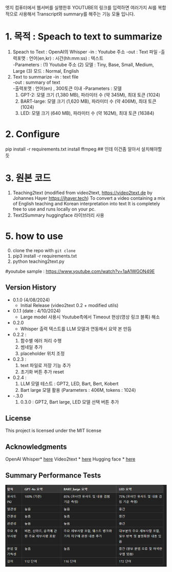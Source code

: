 엣지 컴퓨터에서 웹서버를 실행한후 YOUTUBE의 링크를 입력하면 
여러가지 AI를 복합적으로 사용해서 Transcript와 summary를 해주는 기능 모듈 입니다. 


# 1. 목적 : Speach to text to summarize
  1) Speach to Text : OpenAI의 Whisper 
       -in : Youtube 주소 
       -out : Text 파일 
       -출력포맷 : 언어(en,kr) : 시간(hh:mm:ss) : 텍스트  
      -Parameters :
        (1) Youtube 주소 
        (2) 모델 : Tiny, Base, Small, Medium, Large 
        (3) 모드 : Normal, English 
  2) Text to summarize 
       -in : text file  
       -out : summary of text  
       -출력포맷 : 언어(en) , 300토큰 이내 
      -Parameters : 모델 
        1) GPT-2: 모델 크기 (1,380 MB), 파라미터 수 (약 345M), 최대 토큰 (1024) 
        2) BART-large: 모델 크기 (1,620 MB), 파라미터 수 (약 406M), 최대 토큰 (1024) 
        3) LED: 모델 크기 (640 MB), 파라미터 수 (약 162M), 최대 토큰 (16384)
       
# 2. Configure

pip install -r requirements.txt
install ffmpeg ## 인데 이건좀 알아서 설치해야할 듯


# 3. 원본 코드 
 1) Teaching2text
  (modified from video2text, https://video2text.de by Johannes Hayer https://jhayer.tech)
  To convert a video containing a mix of English teaching and Korean interpretation into text
  It is completely free to use and runs locally on your pc.
 2) Text2Summary
   huggingface 라이브러리 사용

# 5. how to use 
0. clone the repo with `git clone`
1. pip3 install -r requirements.txt
2. python teaching2text.py

#youtube sample : https://www.youtube.com/watch?v=1aA1WGON49E


## Version History

- 0.1.0 (4/08/2024)
  - Initial Release (video2text 0.2 + modified utils)
- 0.1.1 (date : 4/10/2024)
  - Large model 사용시 Youtube측에서 Timeout 현상(영상 링크 블록) 해소 
- 0.2.0
  - Whisper 출력 텍스트를 LLM 모델과 연동해서 요약 본 만듬  
- 0.2.2 : 
    1. 함수별 에러 처리 수행 
    2. 썸네일 추가 
    3. placeholder 위치 조정 
- 0.2.3 : 
    1. text 파일로 저장 기능 추가 
    2. 초기화 버튼 추가 reset 
- 0.2.4 : 
    1. LLM 모델 테스트 : GPT2, LED, Bart, Bert, Kobert 
    1. Bart large 모델 활용 (Parameters : 406M, tokens : 1024)
- -.3.0
    1. 0.3.0 : GPT2, Bart large, LED 모델 선택 버튼 추가 

## License

This project is licensed under the MIT license

## Acknowledgments
OpenAI Whisper\* [here](https://github.com/openai/whisper)
Video2text \* [here](https://github.com/XamHans/video-2-text.git)
Hugging face \* [here](https://huggingface.co/facebook/bart-large-cnn)


## Summary Performance Tests 
![alt text](image.png)


